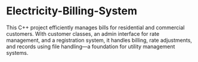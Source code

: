# Electricity-Billing-System
 This C++ project efficiently manages bills for residential and commercial customers. With customer classes, an admin interface for rate management, and a registration system, it handles billing, rate adjustments, and records using file handling—a foundation for utility management systems.
